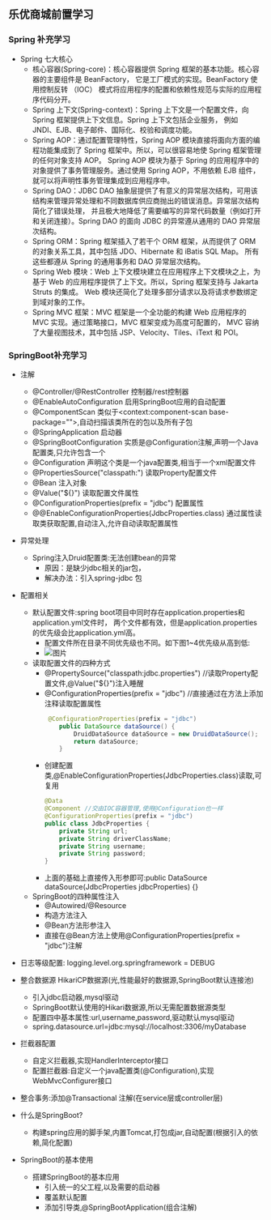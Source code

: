 ## 乐优商城前置学习

### Spring 补充学习
- Spring 七大核心
   - 核心容器(Spring-core)：核心容器提供 Spring 框架的基本功能。核心容器的主要组件是 BeanFactory，
     它是工厂模式的实现。BeanFactory 使用控制反转 （IOC） 模式将应用程序的配置和依赖性规范与实际的应用程序代码分开。
   - Spring 上下文(Spring-context)：Spring 上下文是一个配置文件，向 Spring 框架提供上下文信息。Spring 上下文包括企业服务，
     例如 JNDI、EJB、电子邮件、国际化、校验和调度功能。
   - Spring AOP：通过配置管理特性，Spring AOP 模块直接将面向方面的编程功能集成到了 Spring 框架中。所以，可以很容易地使 Spring 框架管理的任何对象支持 AOP。
     Spring AOP 模块为基于 Spring 的应用程序中的对象提供了事务管理服务。通过使用 Spring AOP，不用依赖 EJB 组件，就可以将声明性事务管理集成到应用程序中。
   - Spring DAO：JDBC DAO 抽象层提供了有意义的异常层次结构，可用该结构来管理异常处理和不同数据库供应商抛出的错误消息。异常层次结构简化了错误处理，
     并且极大地降低了需要编写的异常代码数量（例如打开和关闭连接）。Spring DAO 的面向 JDBC 的异常遵从通用的 DAO 异常层次结构。
   - Spring ORM：Spring 框架插入了若干个 ORM 框架，从而提供了 ORM 的对象关系工具，其中包括 JDO、Hibernate 和 iBatis SQL Map。
     所有这些都遵从 Spring 的通用事务和 DAO 异常层次结构。
   - Spring Web 模块：Web 上下文模块建立在应用程序上下文模块之上，为基于 Web 的应用程序提供了上下文。所以，Spring 框架支持与 Jakarta Struts 的集成。
     Web 模块还简化了处理多部分请求以及将请求参数绑定到域对象的工作。 
   - Spring MVC 框架：MVC 框架是一个全功能的构建 Web 应用程序的 MVC 实现。通过策略接口，MVC 框架变成为高度可配置的，
     MVC 容纳了大量视图技术，其中包括 JSP、Velocity、Tiles、iText 和 POI。

### SpringBoot补充学习

- 注解
   - @Controller/@RestController 控制器/rest控制器
   - @EnableAutoConfiguration 启用SpringBoot应用的自动配置
   - @ComponentScan 类似于<context:component-scan base-package="">,自动扫描该类所在的包以及所有子包
   - @SpringApplication 启动器
   - @SpringBootConfiguration 实质是@Configuration注解,声明一个Java配置类,只允许包含一个
   - @Configuration 声明这个类是一个java配置类,相当于一个xml配置文件
   - @PropertiesSource("classpath:")  读取Property配置文件
   - @Bean 注入对象
   - @Value("${}") 读取配置文件属性
   - @ConfigurationProperties(prefix = "jdbc") 配置属性
   - @@EnableConfigurationProperties(JdbcProperties.class) 通过属性读取类获取配置,自动注入,允许自动读取配置属性
   

- 异常处理
    - Spring注入Druid配置类:无法创建bean的异常
        - 原因：是缺少jdbc相关的jar包， 
        - 解决办法：引入spring-jdbc 包
 
 
- 配置相关
    - 默认配置文件:spring boot项目中同时存在application.properties和application.yml文件时，
                  两个文件都有效，但是application.properties的优先级会比application.yml高。
        -  配置文件所在目录不同优先级也不同。如下图1~4优先级从高到低:
        - ![图片](https://img-blog.csdn.net/20180921103443224?watermark/2/text/aHR0cHM6Ly9ibG9nLmNzZG4ubmV0L3UwMTQwNDk1MjE=/font/5a6L5L2T/fontsize/400/fill/I0JBQkFCMA==/dissolve/70)
    - 读取配置文件的四种方式
        - @PropertySource("classpath:jdbc.properties") //读取Property配置文件,@Value("${}")注入睡醒
        - @ConfigurationProperties(prefix = "jdbc") //直接通过在方法上添加注释读取配置属性
            ```java
             @ConfigurationProperties(prefix = "jdbc")
                public DataSource dataSource() {
                    DruidDataSource dataSource = new DruidDataSource();
                    return dataSource;
                }
            ```   
        - 创建配置类,@EnableConfigurationProperties(JdbcProperties.class)读取,可复用
            ```java
            @Data
            @Component //交由IOC容器管理,使用@Configuration也一样
            @ConfigurationProperties(prefix = "jdbc")
            public class JdbcProperties {
                private String url;
                private String driverClassName;
                private String username;
                private String password;
            }
            ```     
        - 上面的基础上直接传入形参即可:public DataSource dataSource(JdbcProperties jdbcProperties) {}
    - SpringBoot的四种属性注入
        - @Autowired/@Resource
        - 构造方法注入
        - @Bean方法形参注入
        - 直接在@Bean方法上使用@ConfigurationProperties(prefix = "jdbc")注解
        
- 日志等级配置: logging.level.org.springframework = DEBUG

- 整合数据源 HikariCP数据源(光,性能最好的数据源,SpringBoot默认连接池)
    - 引入jdbc启动器,mysql驱动
    - SpringBoot默认使用的Hikari数据源,所以无需配置数据源类型
    - 配置四中基本属性:url,username,password,驱动默认mysql驱动
    - spring.datasource.url=jdbc:mysql://localhost:3306/myDatabase  
- 拦截器配置
    - 自定义拦截器,实现HandlerInterceptor接口
    - 配置拦截器:自定义一个java配置类(@Configuration),实现WebMvcConfigurer接口
- 整合事务:添加@Transactional 注解(在service层或controller层)
 
 
- 什么是SpringBoot?
    - 构建spring应用的脚手架,内置Tomcat,打包成jar,自动配置(根据引入的依赖,简化配置)
- SpringBoot的基本使用
    - 搭建SpringBoot的基本应用
        - 引入统一的父工程,以及需要的启动器
        - 覆盖默认配置
        - 添加引导类,@SpringBootApplication(组合注解)
        